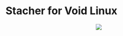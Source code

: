 # Stacher for Void Linux

<p align="center"><img src="https://codeberg.org/th0razin3/vur/raw/branch/main/srcpkgs/Stacher/Stacher.png"></p>